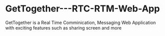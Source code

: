 # GetTogether---RTC-RTM-Web-App

GetTogether is a Real Time Comminication, Messaging Web Application with exciting features such as sharing screen and more
